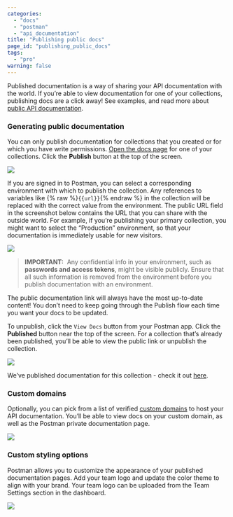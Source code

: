 ```yaml
---
categories:
  - "docs"
  - "postman"
  - "api_documentation"
title: "Publishing public docs"
page_id: "publishing_public_docs"
tags: 
  - "pro"
warning: false
---
```


Published documentation is a way of sharing your API documentation with the world. If you’re able to view documentation for one of your collections, publishing docs are a click away! See examples, and read more about [public API documentation](/docs/postman_for_publishers/public_api_docs).

### Generating public documentation

You can only publish documentation for collections that you created or for which you have write permissions. [Open the docs page](/docs/postman/api_documentation/viewing_documentation) for one of your collections. Click the **Publish** button at the top of the screen.

![](https://s3.amazonaws.com/postman-static-getpostman-com/postman-docs/59116421.png)  

If you are signed in to Postman, you can select a corresponding environment with which to publish the collection. Any references to variables like {% raw %}`{{url}}`{% endraw %} in the collection will be replaced with the correct value from the environment. The public URL field in the screenshot below contains the URL that you can share with the outside world. For example, if you’re publishing your primary collection, you might want to select the “Production” environment, so that your documentation is immediately usable for new visitors. 

[![](https://www.getpostman.com/img/v1/docs/publishing_docs/Docs4.png)](https://www.getpostman.com/img/v1/docs/publishing_docs/Docs4.png)

> **IMPORTANT:**  Any confidential info in your environment, such as **passwords and access tokens**, might be visible publicly. Ensure that all such information is removed from the environment before you publish documentation with an environment.

The public documentation link will always have the most up-to-date content! You don’t need to keep going through the Publish flow each time you want your docs to be updated.

To unpublish, click the `View Docs` button from your Postman app. Click the **Published** button near the top of the screen. For a collection that’s already been published, you’ll be able to view the public link or unpublish the collection. 

[![](https://www.getpostman.com/img/v1/docs/publishing_docs/Docs5.png)](https://www.getpostman.com/img/v1/docs/publishing_docs/Docs5.png)

We’ve published documentation for this collection - check it out [here](https://documenter.getpostman.com/view/583/coopers-meal-plan/4u2).

### Custom domains

Optionally, you can pick from a list of verified [custom domains](/docs/postman/api_documentation/adding_and_verifying_custom_domains) to host your API documentation. You’ll be able to view docs on your custom domain, as well as the Postman private documentation page. 

[![](https://static.getpostman.com/postman-docs/40ce4cda-5788-4e18-9141-4391de078244.png)](https://static.getpostman.com/postman-docs/40ce4cda-5788-4e18-9141-4391de078244.png)

### Custom styling options

Postman allows you to customize the appearance of your published documentation pages. Add your team logo and update the color theme to align with your brand. Your team logo can be uploaded from the Team Settings section in the dashboard.

![](https://s3.amazonaws.com/postman-static-getpostman-com/postman-docs/59016798.png)
